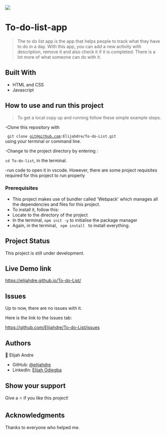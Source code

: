 
![](https://img.shields.io/badge/Microverse-blueviolet)

# To-do-list-app

> The to do list app is the app that helps people to track what they have to do in a day. With this app,
  you can add a new activity with description, remove it and also check it if it is completed.
  There is a lot more of what someone can do with it.


## Built With

- HTML and CSS 
- Javascript

## How to use and run this project
>To get a local copy up and running follow these simple example steps.

-Clone this repository with

<code> git clone git@github.com:Elijahdre/To-do-List.git </code>
using your terminal or command line.

-Change to the project directory by entering :

<code>cd To-do-list</code>, in the terminal.

-run code to open it in vscode.
However, there are some project requisites required for this project to run properly 
### Prerequisites
- This project makes use of bundler called 'Webpack' which manages all the dependencies and files for this project.
- To install it, follow this:
- Locate to the directory of the project
- In the terminal, <code>npm init -y</code> to initialise the package manager
- Again, in the terminal, <code> npm install </code> to install everything.


## Project Status
This project is still under development.


## Live Demo link

 https://elijahdre.github.io/To-do-List/

## Issues

Up to now, there are no issues with it.

Here is the link to the Issues tab:

https://github.com/Elijahdre/To-do-List/issues

## Authors

👤 Elijah Andre

- GitHub: [@elijahdre](https://github.com/Elijahdre)
- LinkedIn: [Elijah Odjegba](https://www.linkedin.com/in/elijah-odjegba-862708179/)

## Show your support

Give a ⭐️ if you like this project!

## Acknowledgments

Thanks to everyone who helped me.
